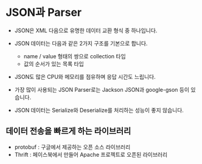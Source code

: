 # JSON과 Parser
* JSON은 XML 다음으로 유명한 데이터 교환 형식 중 하나입니다.
* JSON 데이터는 다음과 같은 2가지 구조를 기본으로 합니다.
    * name / value 형태의 쌍으로 collection 타입
    * 값의 순서가 있는 목록 타입
* JSON도 많은 CPU와 메모리를 점유하며 응답 시간도 느립니다.
* 가장 많이 사용되는 JSON Parser로는 Jackson JSON과 google-gson 등이 있습니다.

* JSON 데이터는 Serialize와 Deserialize를 처리하는 성능이 좋지 않습니다.

## 데이터 전송을 빠르게 하는 라이브러리
* protobuf : 구글에서 제공하는 오픈 소스 라이브러리
* Thrift : 페이스북에서 만들어 Apache 프로젝트로 오픈된 라이브러리